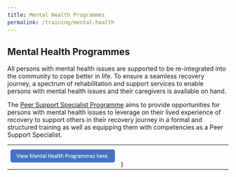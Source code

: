 ```yaml
---
title: Mental Health Programmes
permalink: /training/mental-health
---
```


## Mental Health Programmes
All persons with mental health issues are supported to be re-integrated into the community to cope better in life. To ensure a seamless recovery journey, a spectrum of rehabilitation and support services to enable persons with mental health issues and their caregivers is available on hand. 

The [Peer Support Specialist Programme](peer-support-specialist-programme) aims to provide opportunities for persons with mental health issues to leverage on their lived experience of recovery to support others in their recovery journey in a formal and structured training as well as equipping them with competencies as a Peer Support Specialist. 

|  |  |
|--|--|
|[![View Mental Health Programmes](/images/training/view-mental-health-prog.png)](https://e-services.ncss.gov.sg/Training/course/templatesearch?Filter.CourseSubCategory.Id=14a99fd7-e127-e611-8112-000c296ee03a)|![Whitespace](/images/training/mental-health-buffer.png))
